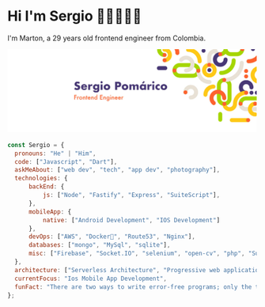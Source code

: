 # Hi I'm Sergio ✋🏻👨🏻‍💻

I'm Marton, a 29 years old frontend engineer from Colombia.

![](https://raw.githubusercontent.com/sergio-pomarico/sergio-pomarico/main/banner.jpg)


```javascript
const Sergio = {
  pronouns: "He" | "Him",
  code: ["Javascript", "Dart"],
  askMeAbout: ["web dev", "tech", "app dev", "photography"],
  technologies: {
      backEnd: {
          js: ["Node", "Fastify", "Express", "SuiteScript"],
      },
      mobileApp: {
          native: ["Android Development", "IOS Development"]
      },
      devOps: ["AWS", "Docker🐳", "Route53", "Nginx"],
      databases: ["mongo", "MySql", "sqlite"],
      misc: ["Firebase", "Socket.IO", "selenium", "open-cv", "php", "SuiteApp"]
  },
  architecture: ["Serverless Architecture", "Progressive web applications", "Single page applications"],
  currentFocus: "Ios Mobile App Development",
  funFact: "There are two ways to write error-free programs; only the third one works"
};
```
